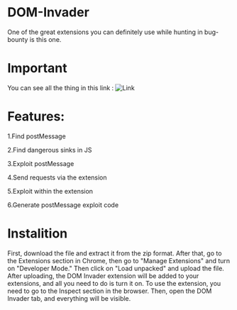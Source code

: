 # DOM-Invader
One of the great extensions you can definitely use while hunting in bug-bounty is this one.

# Important 
You can see all the thing in this link :
![Link]([https://www.uplooder.net/img/image/33/e0df2607e8c862b6cb9681142d663181/Screenshot-(151).png](https://portswigger.net/burp/documentation/desktop/tools/dom-invader))

# Features:
1.Find postMessage

2.Find dangerous sinks in JS

3.Exploit postMessage

4.Send requests via the extension

5.Exploit within the extension

6.Generate postMessage exploit code


# Instalition 
First, download the file and extract it from the zip format. After that, go to the Extensions section in Chrome, then go to "Manage Extensions" and turn on "Developer Mode." Then click on "Load unpacked" and upload the file. After uploading, the DOM Invader extension will be added to your extensions, and all you need to do is turn it on. To use the extension, you need to go to the Inspect section in the browser. Then, open the DOM Invader tab, and everything will be visible.
